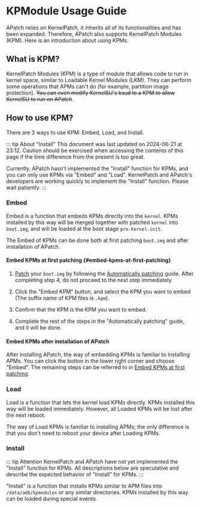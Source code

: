 # KPModule Usage Guide

APatch relies on KernelPatch, it inherits all of its functionalities and has been expanded. Therefore, APatch also supports KernelPatch Modules (KPM). Here is an introduction about using KPMs.

## What is KPM?

KernelPatch Modules (KPM) is a type of module that allows code to run in kernel space, similar to Loadable Kernel Modules (LKM). They can perform some operations that APMs can't do (for example, partition image protection). ~~You can even modify KernelSU's ksud to a KPM to allow KernelSU to run on APatch~~.

## How to use KPM?

There are 3 ways to use KPM: Embed, Load, and Install.

::: tip About "Install"
This document was last updated on 2024-06-21 at 23:12. Caution should be exercised when accessing the contents of this page if the time difference from the present is too great.

Currently, APatch hasn't implemented the "Install" function for KPMs, and you can only use KPMs via "Embed" and "Load". KernelPatch and APatch's developers are working quickly to implement the "Install" function. Please wait patiently.
:::

### Embed

Embed is a function that embeds KPMs directly into the `kernel`. KPMs installed by this way will be merged together with patched `kernel` into `boot.img`, and will be loaded at the boot stage `pre-kernel-init`.

The Embed of KPMs can be done both at first patching `boot.img` and after installation of APatch.

#### Embed KPMs at first patching {#embed-kpms-at-first-patching}

1. [Patch](/patch) your `boot.img` by following the [Automatically patching](/patch#automatically-patching) guide. After completing step 4, do not proceed to the next step immediately.

2. Click the "Embed KPM" button, and select the KPM you want to embed (The suffix name of KPM files is `.kpm`).

3. Confirm that the KPM is the KPM you want to embed.

4. Complete the rest of the steps in the "Automatically patching" guide, and it will be done.

#### Embed KPMs after installation of APatch

After installing APatch, the way of embedding KPMs is familiar to installing APMs. You can click the button in the lower right corner and choose "Embed". The remaining steps can be referred to in [Embed KPMs at first patching](/kpm-usage-guide#embed-kpms-at-first-patching).

### Load

Load is a function that lets the kernel load KPMs directly. KPMs installed this way will be loaded immediately. However, all Loaded KPMs will be lost after the next reboot.

The way of Load KPMs is familiar to installing APMs; the only difference is that you don't need to reboot your device after Loading KPMs.

### Install

::: tip Attention
KernelPatch and APatch have not yet implemented the "Install" function for KPMs. All descriptions below are speculative and describe the expected behavior of "Install" for KPMs.
:::

"Install" is a function that installs KPMs similar to APM files into `/data/adb/kpmodules` or any similar directories. KPMs installed by this way can be loaded during special events.

